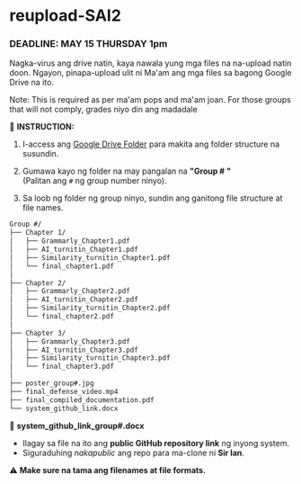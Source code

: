 # reupload-SAI2
### DEADLINE: MAY 15 THURSDAY 1pm

Nagka-virus ang drive natin, kaya nawala yung mga files na na-upload natin doon. Ngayon, pinapa-upload ulit ni Ma'am ang mga files sa bagong Google Drive na ito.

Note: This is required as per ma'am pops and ma'am joan. For those groups that will not comply, grades niyo din ang madadale

📌 **INSTRUCTION:**


1. I-access ang [Google Drive Folder](https://drive.google.com/drive/folders/1uR724ZdKpSDkETbxVMKxkkewb_65uXBo?usp=drive_link) para makita ang folder structure na susundin.

2. Gumawa kayo ng folder na may pangalan na **"Group # "**  
   (Palitan ang `#` ng group number ninyo).

3. Sa loob ng folder ng group ninyo, sundin ang ganitong file structure at file names.

```txt
Group #/
├── Chapter 1/
│   ├── Grammarly_Chapter1.pdf
│   ├── AI_turnitin_Chapter1.pdf
│   ├── Similarity_turnitin_Chapter1.pdf
│   └── final_chapter1.pdf
│
├── Chapter 2/
│   ├── Grammarly_Chapter2.pdf
│   ├── AI_turnitin_Chapter2.pdf
│   ├── Similarity_turnitin_Chapter2.pdf
│   └── final_chapter2.pdf
│
├── Chapter 3/
│   ├── Grammarly_Chapter3.pdf
│   ├── AI_turnitin_Chapter3.pdf
│   ├── Similarity_turnitin_Chapter3.pdf
│   └── final_chapter3.pdf
│
├── poster_group#.jpg
├── final_defense_video.mp4
├── final_compiled_documentation.pdf
└── system_github_link.docx

```

📎 **system_github_link_group#.docx**  
- Ilagay sa file na ito ang **public GitHub repository link** ng inyong system.  
- Siguraduhing *nakapublic* ang repo para ma-clone ni **Sir Ian**.

⚠️ **Make sure na tama ang filenames at file formats.**

